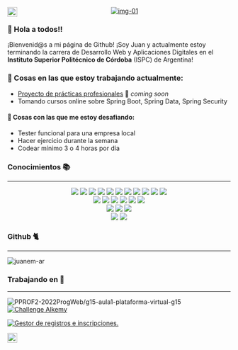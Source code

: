 [<img align="left" alt="juanem-ar | Gmail" width="22px" src="https://cdn.jsdelivr.net/npm/simple-icons/icons/gmail.svg" />][gmail]


<p align="center"><a href="https://imgbb.com/"><img src="https://i.ibb.co/dMrS2z4/img-01.png" alt="img-01" border="0"></a></p>

### 👋 Hola a todos!!  

<p >¡Bienvenid@s a mi página de Github! ¡Soy Juan y actualmente estoy terminando la carrera de Desarrollo Web y Aplicaciones Digitales en el <strong>Instituto Superior Politécnico de Córdoba</strong> (ISPC) de Argentina!</p> 

### 🌱 Cosas en las que estoy trabajando actualmente: 
  - [Proyecto de prácticas profesionales](https://github.com/PPROF2-2022ProgWeb/g15-aula1-plataforma-virtual-g15) 🚀 *coming soon*
  - Tomando cursos online sobre Spring Boot, Spring Data, Spring Security
  
#### :muscle: Cosas con las que me estoy desafiando:
- Tester funcional para una empresa local
- Hacer ejercicio durante la semana
- Codear mínimo 3 o 4 horas por día


### Conocimientos 📚
<hr>
<p align=center>
 <img src="https://img.shields.io/badge/HTML5-red?style=for-the-badge&logo=html5&logoColor=white">
 <img src="https://img.shields.io/badge/CSS3-blue?style=for-the-badge&logo=css3&logoColor=white">
 <img src="https://img.shields.io/badge/Bootstrap-blue?style=for-the-badge&logo=bootstrap&logoColor=white">
 <img src="https://img.shields.io/badge/JavaScript-F7DF1E?style=for-the-badge&logo=javascript&logoColor=black">
 <img src="https://img.shields.io/badge/Node.js-339933?style=for-the-badge&logo=nodedotjs&logoColor=white ">
 <img src="https://img.shields.io/badge/Angular-red?style=for-the-badge&logo=angular&logoColor=white ">
 <img src="https://img.shields.io/badge/MySQL-blue?style=for-the-badge&logo=mysql&logoColor=white ">
 
 <img src="https://img.shields.io/badge/Java-blue?style=for-the-badge&logo=java&logoColor=white ">
 <img src="https://img.shields.io/badge/SpringBoot-green?style=for-the-badge&logo=springBoot&logoColor=white ">
 <img src="https://img.shields.io/badge/PHP-blue?style=for-the-badge&logo=php&logoColor=white ">
 <img src="https://img.shields.io/badge/json-5E5C5C?style=for-the-badge&logo=json&logoColor=white "><br>
 
 <img src="https://img.shields.io/badge/NetBeans_IDE-gray?style=for-the-badge&logo=apachenetbeanside&logoColor=white ">
 <img src="https://img.shields.io/badge/Visual_Studio-blue?style=for-the-badge&logo=visualstudio&logoColor=white ">
 <img src="https://img.shields.io/badge/MySql_Workbench-blue?style=for-the-badge&logo=mysql&logoColor=white ">
 <img src="https://img.shields.io/badge/Jira-0052CC?style=for-the-badge&logo=Jira&logoColor=white ">
 <img src="https://img.shields.io/badge/Github-black?style=for-the-badge&logo=github&logoColor=white ">
 <img src="https://img.shields.io/badge/Postman-red?style=for-the-badge&logo=Postman&logoColor=white "><br>
 <img src="https://img.shields.io/badge/Agile-yellow?style=for-the-badge">
 <img src="https://img.shields.io/badge/SCRUM-339933?style=for-the-badge">
 <img src="https://img.shields.io/badge/Kanban-red?style=for-the-badge"><br>
 <img src="https://img.shields.io/badge/Adobe_Photoshop-0078D4?style=for-the-badge&logo=adobe-photoshop&logoColor=white">
 <img src="https://img.shields.io/badge/Adobe_Illustrator-yellow?style=for-the-badge&logo=adobe-illustrator&logoColor=white">
 </p>

### Github 🐈
<hr> 
<a><img align=center src="https://github-readme-stats.vercel.app/api?username=juanem-ar&show_icons=true" alt="juanem-ar"></a>

### Trabajando en 🚀
<hr>
<a href="https://github.com/PPROF2-2022ProgWeb/g15-aula1-plataforma-virtual-g15"><img align="left" src="https://github-readme-stats.vercel.app/api/pin/?username=juanem-ar&repo=g15-aula1-plataforma-virtual-g15" alt="PPROF2-2022ProgWeb/g15-aula1-plataforma-virtual-g15"></a>

<a href="https://github.com/juanem-ar/Pre-aceleracion-Juan-Manuel-Lopez.git"><img align="center" src="https://github-readme-stats.vercel.app/api/pin/?username=juanem-ar&repo=Pre-aceleracion-Juan-Manuel-Lopez" alt="Challenge Alkemy"></a>

<a href="https://github.com/juanem-ar/api-saber-conectar.git"><img align="center" src="https://github-readme-stats.vercel.app/api/pin/?username=juanem-ar&repo=api-saber-conectar" alt="Gestor de registros e inscripciones."></a>

[<img align="left" alt="juanem-ar | Gmail" width="22px" src="https://cdn.jsdelivr.net/npm/simple-icons/icons/gmail.svg" />][gmail]


[gmail]: mailto:juanemlopez@gmail.com
